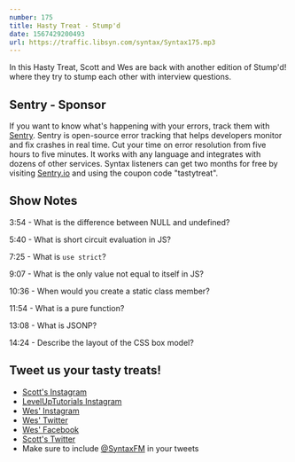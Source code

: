 ```yaml
---
number: 175
title: Hasty Treat - Stump'd
date: 1567429200493
url: https://traffic.libsyn.com/syntax/Syntax175.mp3
---
```


In this Hasty Treat, Scott and Wes are back with another edition of Stump'd! where they try to stump each other with interview questions. 

## Sentry - Sponsor
If you want to know what's happening with your errors, track them with [Sentry](https://sentry.io/). Sentry is open-source error tracking that helps developers monitor and fix crashes in real time. Cut your time on error resolution from five hours to five minutes. It works with any language and integrates with dozens of other services. Syntax listeners can get two months for free by visiting [Sentry.io](https://sentry.io/) and using the coupon code "tastytreat".

## Show Notes

3:54 - What is the difference between NULL and undefined?

5:40 - What is short circuit evaluation in JS?

7:25 - What is `use strict`?

9:07 - What is the only value not equal to itself in JS?

10:36 - When would you create a static class member?

11:54 - What is a pure function?

13:08 - What is JSONP?

14:24 - Describe the layout of the CSS box model?

## Tweet us your tasty treats!
* [Scott's Instagram](https://www.instagram.com/stolinski/)
* [LevelUpTutorials Instagram](https://www.instagram.com/LevelUpTutorials/)
* [Wes' Instagram](https://www.instagram.com/wesbos/)
* [Wes' Twitter](https://twitter.com/wesbos)
* [Wes' Facebook](https://www.facebook.com/wesbos.developer)
* [Scott's Twitter](https://twitter.com/stolinski)
* Make sure to include [@SyntaxFM](https://twitter.com/SyntaxFM) in your tweets
